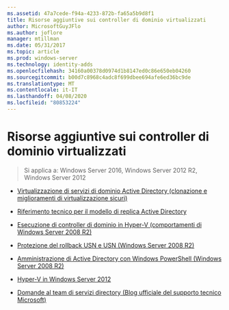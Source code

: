 ```yaml
---
ms.assetid: 47a7cede-f94a-4233-872b-fa65a5b9d8f1
title: Risorse aggiuntive sui controller di dominio virtualizzati
author: MicrosoftGuyJFlo
ms.author: joflore
manager: mtillman
ms.date: 05/31/2017
ms.topic: article
ms.prod: windows-server
ms.technology: identity-adds
ms.openlocfilehash: 34160a00378d0974d1b8147ed0c86e650eb04260
ms.sourcegitcommit: b00d7c8968c4adc8f699dbee694afe6ed36bc9de
ms.translationtype: MT
ms.contentlocale: it-IT
ms.lasthandoff: 04/08/2020
ms.locfileid: "80853224"
---
```

# <a name="virtualized-domain-controller-additional-resources"></a>Risorse aggiuntive sui controller di dominio virtualizzati

>Si applica a: Windows Server 2016, Windows Server 2012 R2, Windows Server 2012

  
-   [Virtualizzazione di servizi di dominio Active Directory (clonazione e miglioramenti di virtualizzazione sicuri)](https://go.microsoft.com/fwlink/p/?LinkID=238316)  
  
-   [Riferimento tecnico per il modello di replica Active Directory](https://technet.microsoft.com/library/cc782376(v=ws.10).aspx)  
  
-   [Esecuzione di controller di dominio in Hyper-V (comportamenti di Windows Server 2008 R2)](https://technet.microsoft.com/library/dd363553(v=ws.10).aspx)  
  
-   [Protezione del rollback USN e USN (Windows Server 2008 R2)](https://technet.microsoft.com/library/d2cae85b-41ac-497f-8cd1-5fbaa6740ffe(v=ws.10))  
  
-   [Amministrazione di Active Directory con Windows PowerShell (Windows Server 2008 R2)](https://technet.microsoft.com/library/dd378937(WS.10).aspx)  
  
-   [Hyper-V in Windows Server 2012](https://technet.microsoft.com/library/hh831531.aspx)  
  
-   [Domande al team di servizi directory (Blog ufficiale del supporto tecnico Microsoft)](https://blogs.technet.com/b/askds)  
  


